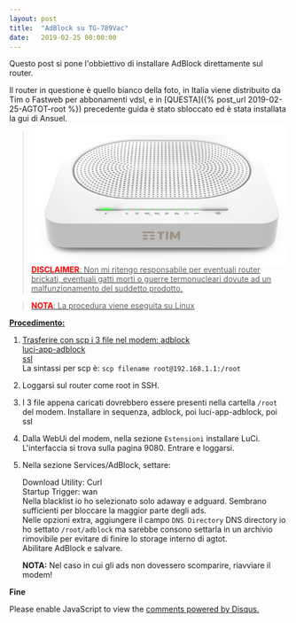 ```yaml
---
layout: post
title:  "AdBlock su TG-789Vac"
date:   2019-02-25 00:00:00 
---
```

Questo post si pone l'obbiettivo di installare AdBlock direttamente sul router. 

Il router in questione è quello bianco della foto, in Italia viene distribuito da Tim o Fastweb per abbonamenti vdsl, e in [QUESTA]({% post_url 2019-02-25-AGTOT-root %}) precedente guida è stato sbloccato ed è stata installata la gui di Ansuel.
<a href="/media/agtot/router.png"><img src="/media/agtot/router.png" alt="Agpwi Photo" style="float: right;" />  


><span style="color:red">**DISCLAIMER**</span>: Non mi ritengo responsabile per eventuali router brickati, eventuali gatti morti o guerre termonucleari dovute ad un malfunzionamento del suddetto prodotto.  

><span style="color:red">**NOTA**</span>: La procedura viene eseguita su Linux  

**Procedimento:**

1. Trasferire con scp i 3 file nel modem:
        [adblock](/media/agtot/)  
        [luci-app-adblock](/media/agtot/)  
        [ssl](/media/agtot/)  
        La sintassi per scp è: ````scp filename root@192.168.1.1:/root````  

2. Loggarsi sul router come root in SSH.
        
3. I 3 file appena caricati dovrebbero  essere presenti nella cartella ````/root```` del modem.
        Installare in sequenza, adblock, poi luci-app-adblock, poi ssl

4. Dalla WebUi del modem, nella sezione ````Estensioni```` installare LuCi.
        L'interfaccia si trova sulla pagina 9080. Entrare e  loggarsi. 

5. Nella sezione Services/AdBlock, settare:

    Download Utility: Curl  
    Startup Trigger:  wan  
    Nella blacklist io ho selezionato solo adaway e adguard. Sembrano sufficienti per bloccare la maggior parte degli ads.  
    Nelle opzioni extra, aggiungere il campo ````DNS Directory```` 
    DNS directory io ho settato ````/root/adblock```` ma sarebbe consono settarla in un archivio rimovibile per evitare di finire lo storage interno di agtot.  
    Abilitare AdBlock e salvare. 
    
    **NOTA:** Nel caso in cui gli ads non dovessero scomparire, riavviare il modem!

**Fine**


<div id="disqus_thread"></div>
<script>

/**
*  RECOMMENDED CONFIGURATION VARIABLES: EDIT AND UNCOMMENT THE SECTION BELOW TO INSERT DYNAMIC VALUES FROM YOUR PLATFORM OR CMS.
*  LEARN WHY DEFINING THESE VARIABLES IS IMPORTANT: https://disqus.com/admin/universalcode/#configuration-variables*/
/*
var disqus_config = function () {
this.page.url = https://pietrotti97.com/pagine/a-router/mod-fw/2019/06/22/AGTOT-adblock.html;  // Replace PAGE_URL with your page's canonical URL variable
this.page.identifier = agtotadblock; // Replace PAGE_IDENTIFIER with your page's unique identifier variable
};
*/
(function() { // DON'T EDIT BELOW THIS LINE
var d = document, s = d.createElement('script');
s.src = 'https://pietrotti97.disqus.com/embed.js';
s.setAttribute('data-timestamp', +new Date());
(d.head || d.body).appendChild(s);
})();
</script>
<noscript>Please enable JavaScript to view the <a href="https://disqus.com/?ref_noscript">comments powered by Disqus.</a></noscript>




